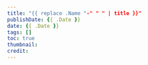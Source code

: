 ```yaml
---
title: "{{ replace .Name "-" " " | title }}"
publishDate: {{ .Date }}
date: {{ .Date }}
tags: []
toc: true
thumbnail:
credit:
---
```



